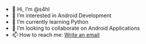 - 👋 Hi, I’m @s4hl
- 👀 I’m interested in Android Development
- 🌱 I’m currently learning Python
- 💞️ I’m looking to collaborate on Android Applications
- 📫 How to reach me: [Write an email](mailto:sahilkurmi182002@gmail.com)

<!---
s4hl/s4hl is a ✨ special ✨ repository because its `README.md` (this file) appears on your GitHub profile.
You can click the Preview link to take a look at your changes.
--->

